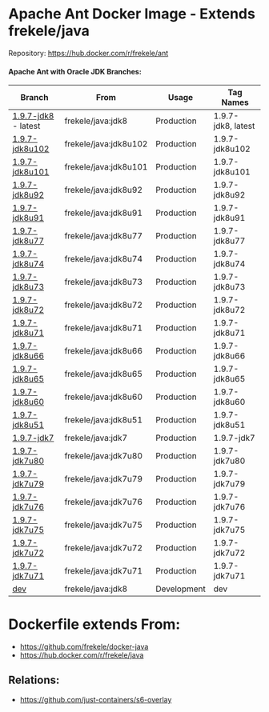 # Apache Ant Docker Image - Extends frekele/java

Repository: https://hub.docker.com/r/frekele/ant

#### Apache Ant with Oracle JDK Branches:
| Branch                      | From                     | Usage        | Tag Names                           |
| --------------------------- | ------------------------ | ------------ | ------------------------------------|
| [1.9.7-jdk8] - latest       | frekele/java:jdk8        | Production   | 1.9.7-jdk8, latest                  |
| [1.9.7-jdk8u102]            | frekele/java:jdk8u102    | Production   | 1.9.7-jdk8u102                      |
| [1.9.7-jdk8u101]            | frekele/java:jdk8u101    | Production   | 1.9.7-jdk8u101                      |
| [1.9.7-jdk8u92]             | frekele/java:jdk8u92     | Production   | 1.9.7-jdk8u92                       |
| [1.9.7-jdk8u91]             | frekele/java:jdk8u91     | Production   | 1.9.7-jdk8u91                       |
| [1.9.7-jdk8u77]             | frekele/java:jdk8u77     | Production   | 1.9.7-jdk8u77                       |
| [1.9.7-jdk8u74]             | frekele/java:jdk8u74     | Production   | 1.9.7-jdk8u74                       |
| [1.9.7-jdk8u73]             | frekele/java:jdk8u73     | Production   | 1.9.7-jdk8u73                       |
| [1.9.7-jdk8u72]             | frekele/java:jdk8u72     | Production   | 1.9.7-jdk8u72                       |
| [1.9.7-jdk8u71]             | frekele/java:jdk8u71     | Production   | 1.9.7-jdk8u71                       |
| [1.9.7-jdk8u66]             | frekele/java:jdk8u66     | Production   | 1.9.7-jdk8u66                       |
| [1.9.7-jdk8u65]             | frekele/java:jdk8u65     | Production   | 1.9.7-jdk8u65                       |
| [1.9.7-jdk8u60]             | frekele/java:jdk8u60     | Production   | 1.9.7-jdk8u60                       |
| [1.9.7-jdk8u51]             | frekele/java:jdk8u51     | Production   | 1.9.7-jdk8u51                       |
| [1.9.7-jdk7]                | frekele/java:jdk7        | Production   | 1.9.7-jdk7                          |
| [1.9.7-jdk7u80]             | frekele/java:jdk7u80     | Production   | 1.9.7-jdk7u80                       |
| [1.9.7-jdk7u79]             | frekele/java:jdk7u79     | Production   | 1.9.7-jdk7u79                       |
| [1.9.7-jdk7u76]             | frekele/java:jdk7u76     | Production   | 1.9.7-jdk7u76                       |
| [1.9.7-jdk7u75]             | frekele/java:jdk7u75     | Production   | 1.9.7-jdk7u75                       |
| [1.9.7-jdk7u72]             | frekele/java:jdk7u72     | Production   | 1.9.7-jdk7u72                       |
| [1.9.7-jdk7u71]             | frekele/java:jdk7u71     | Production   | 1.9.7-jdk7u71                       |
| [dev]                       | frekele/java:jdk8        | Development  | dev                                 |

# Dockerfile extends From:
- https://github.com/frekele/docker-java
- https://hub.docker.com/r/frekele/java


## Relations:
 - https://github.com/just-containers/s6-overlay

[1.9.7-jdk8]: https://github.com/frekele/docker-ant/blob/1.9.7-jdk8/Dockerfile
[1.9.7-jdk8u102]: https://github.com/frekele/docker-ant/blob/1.9.7-jdk8u102/Dockerfile
[1.9.7-jdk8u101]: https://github.com/frekele/docker-ant/blob/1.9.7-jdk8u101/Dockerfile
[1.9.7-jdk8u92]: https://github.com/frekele/docker-ant/blob/1.9.7-jdk8u92/Dockerfile
[1.9.7-jdk8u91]: https://github.com/frekele/docker-ant/blob/1.9.7-jdk8u91/Dockerfile
[1.9.7-jdk8u77]: https://github.com/frekele/docker-ant/blob/1.9.7-jdk8u77/Dockerfile
[1.9.7-jdk8u74]: https://github.com/frekele/docker-ant/blob/1.9.7-jdk8u74/Dockerfile
[1.9.7-jdk8u73]: https://github.com/frekele/docker-ant/blob/1.9.7-jdk8u73/Dockerfile
[1.9.7-jdk8u72]: https://github.com/frekele/docker-ant/blob/1.9.7-jdk8u72/Dockerfile
[1.9.7-jdk8u71]: https://github.com/frekele/docker-ant/blob/1.9.7-jdk8u71/Dockerfile
[1.9.7-jdk8u66]: https://github.com/frekele/docker-ant/blob/1.9.7-jdk8u66/Dockerfile
[1.9.7-jdk8u65]: https://github.com/frekele/docker-ant/blob/1.9.7-jdk8u65/Dockerfile
[1.9.7-jdk8u60]: https://github.com/frekele/docker-ant/blob/1.9.7-jdk8u60/Dockerfile
[1.9.7-jdk8u51]: https://github.com/frekele/docker-ant/blob/1.9.7-jdk8u51/Dockerfile
[1.9.7-jdk7]: https://github.com/frekele/docker-ant/blob/1.9.7-jdk7/Dockerfile
[1.9.7-jdk7u80]: https://github.com/frekele/docker-ant/blob/1.9.7-jdk7u80/Dockerfile
[1.9.7-jdk7u79]: https://github.com/frekele/docker-ant/blob/1.9.7-jdk7u79/Dockerfile
[1.9.7-jdk7u76]: https://github.com/frekele/docker-ant/blob/1.9.7-jdk7u76/Dockerfile
[1.9.7-jdk7u75]: https://github.com/frekele/docker-ant/blob/1.9.7-jdk7u75/Dockerfile
[1.9.7-jdk7u72]: https://github.com/frekele/docker-ant/blob/1.9.7-jdk7u72/Dockerfile
[1.9.7-jdk7u71]: https://github.com/frekele/docker-ant/blob/1.9.7-jdk7u71/Dockerfile
[dev]: https://github.com/frekele/docker-ant/blob/dev/Dockerfile
